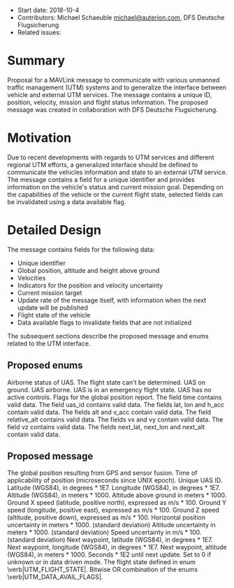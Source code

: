   * Start date: 2018-10-4
  * Contributors: Michael Schaeuble <michael@auterion.com>, DFS Deutsche Flugsicherung
  * Related issues:

# Summary

Proposal for a MAVLink message to communicate with various unmanned traffic management (UTM) systems and to generalize the interface between vehicle and external UTM services. The message contains a unique ID, position, velocity, mission and flight status information. The proposed message was created in collaboration with DFS Deutsche Flugsicherung.

# Motivation

Due to recent developments with regards to UTM services and different regional UTM efforts, a generalized interface should be defined to communicate the vehicles information and state to an external UTM service. The message contains a field for a unique identifier and provides information on the vehicle's status and current mission goal. Depending on the capabilities of the vehicle or the current flight state, selected fields can be invalidated using a data available flag.

# Detailed Design

The message contains fields for the following data:
* Unique identifier
* Global position, altitude and height above ground
* Velocities
* Indicators for the position and velocity uncertainty
* Current mission target
* Update rate of the message itself, with information when the next update will be published
* Flight state of the vehicle
* Data available flags to invalidate fields that are not initialized

The subsequent sections describe the proposed message and enums related to the UTM interface.

## Proposed enums

<enum name="UTM_FLIGHT_STATE">
	<description>Airborne status of UAS.</description>
	<entry value="1" name="UTM_FLIGHT_STATE_UNKNOWN">
		<description>The flight state can't be determined.</description>
	</entry>
	<entry value="2" name="UTM_FLIGHT_STATE_GROUND">
		<description>UAS on ground.</description>
	</entry>
	<entry value="3" name="UTM_FLIGHT_STATE_AIRBORNE">
		<description>UAS airborne.</description>
	</entry>
	<entry value="16" name="UTM_FLIGHT_STATE_EMERGENCY">
		<description>UAS is in an emergency flight state.</description>
	</entry>
	<entry value="32" name="UTM_FLIGHT_STATE_NOCTRL">
		<description>UAS has no active controls.</description>
	</entry>
</enum>
<enum name="UTM_DATA_AVAIL_FLAGS">
	<description>Flags for the global position report.</description>
	<entry value="1" name="UTM_DATA_AVAIL_FLAGS_TIME_VALID">
		<description>The field time contains valid data.</description>
	</entry>
	<entry value="2" name="UTM_DATA_AVAIL_FLAGS_UAS_ID_AVAILABLE">
		<description>The field uas_id contains valid data.</description>
	</entry>
	<entry value="4" name="UTM_DATA_AVAIL_FLAGS_POSITION_AVAILABLE">
		<description>The fields lat, lon and h_acc contain valid data.</description>
	</entry>
	<entry value="8" name="UTM_DATA_AVAIL_FLAGS_ALTITUDE_AVAILABLE">
		<description>The fields alt and v_acc contain valid data.</description>
	</entry>
	<entry value="16" name="UTM_DATA_AVAIL_FLAGS_RELATIVE_ALTITUDE_AVAILABLE">
		<description>The field relative_alt contains valid data.</description>
	</entry>
	<entry value="32" name="UTM_DATA_AVAIL_FLAGS_HORIZONTAL_VELO_AVAILABLE">
		<description>The fields vx and vy contain valid data.</description>
	</entry>
	<entry value="64" name="UTM_DATA_AVAIL_FLAGS_VERTICAL_VELO_AVAILABLE">
		<description>The field vz contains valid data.</description>
	</entry>
	<entry value="128" name="UTM_DATA_AVAIL_FLAGS_NEXT_WAYPOINT_AVAILABLE">
		<description>The fields next_lat, next_lon and next_alt contain valid data.</description>
	</entry>
</enum>

## Proposed message

<message id="340" name="UTM_GLOBAL_POSITION">
	<wip/>
	<!-- This message is work-in-progress it can therefore change, and should NOT be used in stable production environments -->
	<description>The global position resulting from GPS and sensor fusion.</description>
	<field type="uint64_t" name="time" units="us">Time of applicability of position (microseconds since UNIX epoch).</field>
	<field type="uint8_t[18]" name="uas_id">Unique UAS ID.</field>
	<field type="int32_t" name="lat" units="degE7">Latitude (WGS84), in degrees * 1E7.</field>
	<field type="int32_t" name="lon" units="degE7">Longitude (WGS84), in degrees * 1E7.</field>
	<field type="int32_t" name="alt" units="mm">Altitude (WGS84), in meters * 1000.</field>
	<field type="int32_t" name="relative_alt" units="mm">Altitude above ground in meters * 1000.</field>
	<field type="int16_t" name="vx" units="cm/s">Ground X speed (latitude, positive north), expressed as m/s * 100.</field>
	<field type="int16_t" name="vy" units="cm/s">Ground Y speed (longitude, positive east), expressed as m/s * 100.</field>
	<field type="int16_t" name="vz" units="cm/s">Ground Z speed (altitude, positive down), expressed as m/s * 100.</field>
	<field type="uint16_t" name="h_acc" units="mm">Horizontal position uncertainty in meters * 1000. (standard deviation)</field>
	<field type="uint16_t" name="v_acc" units="mm">Altitude uncertainty in meters * 1000. (standard deviation)</field>
	<field type="uint16_t" name="vel_acc" units="cm/s">Speed uncertainty in m/s * 100. (standard deviation)</field>
	<field type="int32_t" name="next_lat" units="degE7">Next waypoint, latitude (WGS84), in degrees * 1E7.</field>
	<field type="int32_t" name="next_lon" units="degE7">Next waypoint, longitude (WGS84), in degrees * 1E7.</field>
	<field type="int32_t" name="next_alt" units="mm">Next waypoint, altitude (WGS84), in meters * 1000.</field>
	<field type="uint16_t" name="update_rate">Seconds * 1E2 until next update. Set to 0 if unknown or in data driven mode.</field>
	<field type="uint8_t" name="flight_state" enum="UTM_FLIGHT_STATE">The flight state defined in enum \verb|UTM_FLIGHT_STATE|.</field>
	<field type="uint8_t" name="flags" enum="UTM_DATA_AVAIL_FLAGS">Bitwise OR combination of the enums \verb|UTM_DATA_AVAIL_FLAGS|.</field>
</message>
